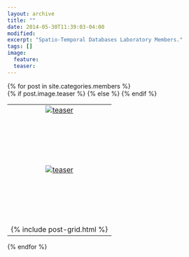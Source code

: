 ```yaml
---
layout: archive
title: ""
date: 2014-05-30T11:39:03-04:00
modified:
excerpt: "Spatio-Temporal Databases Laboratory Members."
tags: []
image:
  feature:
  teaser:
---
```


<div class="tiles">
{% for post in site.categories.members %}
	<div class="tile">
		<table>
				{% if post.image.teaser %}
				<tr>
				<td align="center">
					<a href="{{ site.baseurl }}{{ post.url }}">
					<div style="height: 130px; width: 200px; overflow: hidden;"><img src="{{ site.baseurl }}/images/{{ post.image.teaser }}" alt="teaser" itemprop="image"></div>
					</a>
				</td>
				</tr>
				{% else %}
				<tr>
				<td align="center">
					<a href="{{ site.baseurl }}{{ post.url }}">
						<div style="height: 130px; width: 200px; overflow: hidden;"><img src="{{ site.baseurl }}/images/{{ site.teaser }}" alt="teaser" itemprop="image"></div>
					</a>
				</td>
				</tr>
				{% endif %}
				<tr><td align="center">{% include post-grid.html %}</td></tr>
		</table>
	</div>
{% endfor %}
</div><!-- /.tiles -->
